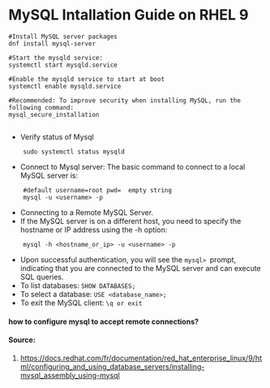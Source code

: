 # MySQL Intallation Guide on RHEL 9

```shell
#Install MySQL server packages
dnf install mysql-server

#Start the mysqld service:
systemctl start mysqld.service

#Enable the mysqld service to start at boot
systemctl enable mysqld.service

#Recommended: To improve security when installing MySQL, run the following command:
mysql_secure_installation


```


- Verify status of Mysql

```shell
    sudo systemctl status mysqld
```

- Connect to Mysql server: The basic command to connect to a local MySQL server is:

```shell
    #default username=root pwd=  empty string
    mysql -u <username> -p
```

- Connecting to a Remote MySQL Server.
- If the MySQL server is on a different host, you need to specify the hostname or IP address using the -h option:

```shell
    mysql -h <hostname_or_ip> -u <username> -p
```


- Upon successful authentication, you will see the ``mysql> ``prompt, indicating that you are connected to the MySQL server and can execute SQL queries.
- To list databases: `SHOW DATABASES;`
- To select a database: `USE <database_name>;`
- To exit the MySQL client: `\q or exit`



#### how to configure mysql to accept remote connections?


#### Source:

1. https://docs.redhat.com/fr/documentation/red_hat_enterprise_linux/9/html/configuring_and_using_database_servers/installing-mysql_assembly_using-mysql


